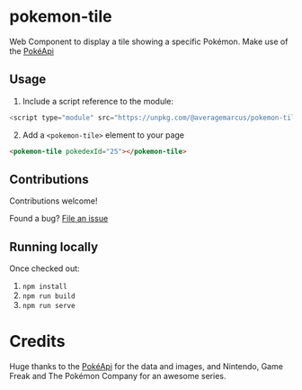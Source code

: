 # pokemon-tile
Web Component to display a tile showing a specific Pokémon. Make use of the [PokéApi](https://pokeapi.co/)

## Usage

1. Include a script reference to the module:
```js
<script type="module" src="https://unpkg.com/@averagemarcus/pokemon-tile?module"></script>
```
2. Add a `<pokemon-tile>` element to your page
```html
<pokemon-tile pokedexId="25"></pokemon-tile>
```

## Contributions

Contributions welcome!

Found a bug? [File an issue](https://github.com/AverageMarcus/pokemon-tile/issues/new)

## Running locally

Once checked out:
1. `npm install`
2. `npm run build`
3. `npm run serve`

# Credits

Huge thanks to the [PokéApi](https://pokeapi.co/) for the data and images, and Nintendo, Game Freak and The Pokémon Company for an awesome series.
